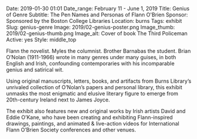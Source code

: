 Date: 2019-01-30 01:01 
Date_range: February 11 - June 1, 2019
Title: Genius of Genre
Subtitle: The Pen Names and Personas of Flann O'Brien
Sponsor: Sponsored by the Boston College Libraries
Location: burns
Tags: exhibit
Slug: genius-genre
Image: 2019/02-genius-poster.png
Image_thumb: 2019/02-genius-thumb.png
Image_alt: Cover of book The Third Policeman
Active: yes
Style: middle_top

Flann the novelist. Myles the columnist. Brother Barnabas the student. Brian O’Nolan (1911-1966) wrote in many genres under many guises, in both English and Irish, confounding contemporaries with his incomparable genius and satirical wit.

Using original manuscripts, letters, books, and artifacts from Burns Library’s unrivaled collection of O’Nolan’s papers and personal library, this exhibit unmasks the most enigmatic and elusive literary figure to emerge from 20th-century Ireland next to James Joyce.

The exhibit also features new and original works by Irish artists David and Eddie O’Kane, who have been creating and exhibiting Flann-inspired drawings, paintings, and animated &amp; live-action videos for International Flann O’Brien Society conferences and other venues.